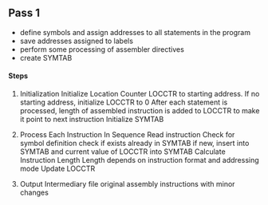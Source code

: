 ## Pass 1
- define symbols and assign addresses to all statements in the program
- save addresses assigned to labels
- perform some processing of assembler directives
- create SYMTAB

#### Steps
1. Initialization
   Initialize Location Counter LOCCTR to starting address. If no starting address, initialize LOCCTR to 0
   After each statement is processed, length of assembled instruction is added to LOCCTR to make it point to next instruction
   Initialize SYMTAB
   
2. Process Each Instruction In Sequence
   Read instruction
   Check for symbol definition
	   check if exists already in SYMTAB
	   if new, insert into SYMTAB and current value of LOCCTR into SYMTAB
   Calculate Instruction Length
	   Length depends on instruction format and addressing mode
   Update LOCCTR

3. Output
   Intermediary file 
   original assembly instructions with minor changes